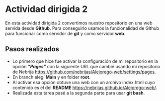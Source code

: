 # Actividad dirigida 2

En esta actividad dirigida 2 convertimos nuestro repositorio en una web servida desde **Github**. Para conseguirlo usamos la funcionalidad de Github para funcionar como servidor de **git** y como servidor **web**.

## Pasos realizados

- Lo primero que hice fue activar la configuración de mi repositorio en la opción ***"Pages"*** con la siguiente URL que cambié usando mi repositorio de Nebrija <https://github.com/nebrijas/Alejorego-web/settings/pages>.
- En branch elegí **Main** y en folder **root**.
- Al activar esa opción obtuve una web con un archivo index.html cuyo contenido es el del **README** <https://nebrijas.github.io/Alejorego-web/>.
- Realizada esta tarea pasé a la segunda parte para usar **git bash**.
